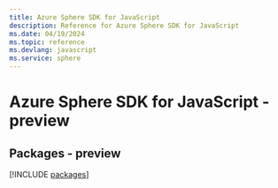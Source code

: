 ```yaml
---
title: Azure Sphere SDK for JavaScript
description: Reference for Azure Sphere SDK for JavaScript
ms.date: 04/19/2024
ms.topic: reference
ms.devlang: javascript
ms.service: sphere
---
```

# Azure Sphere SDK for JavaScript - preview
## Packages - preview
[!INCLUDE [packages](sphere-index.md)]